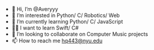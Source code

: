 - 👋 Hi, I’m @Averyyy
- 👀 I’m interested in Python/ C/ Robotics/ Web
- 🌱 I’m currently learning Python/ C/ JavaScript
- 🐱‍🚀 I want to learn Swift/ C#
- 💞️ I’m looking to collaborate on Computer Music projects
- 📫 How to reach me hq443@nyu.edu

<!---
Averyyy/Averyyy is a ✨ special ✨ repository because its `README.md` (this file) appears on your GitHub profile.
You can click the Preview link to take a look at your changes.
--->
